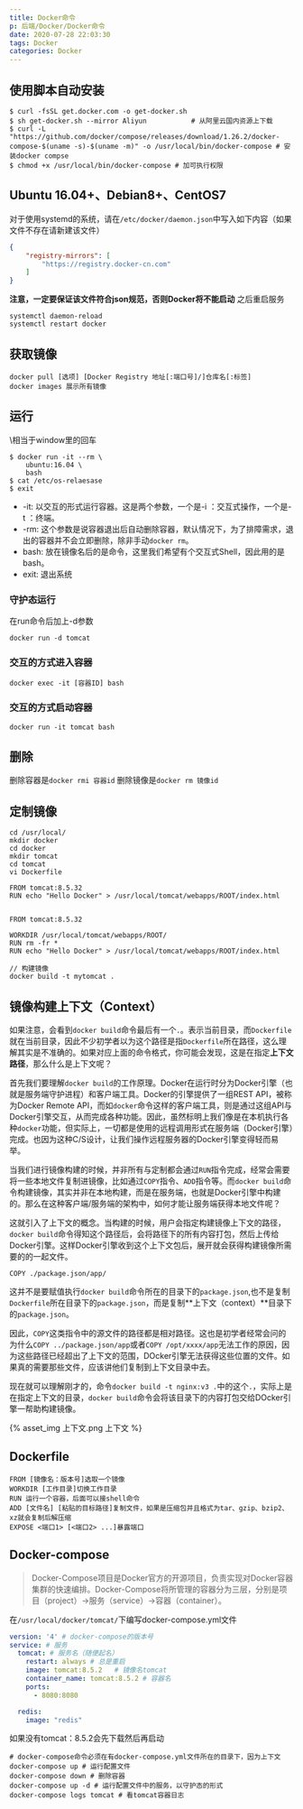 ```yaml
---
title: Docker命令
p: 后端/Docker/Docker命令
date: 2020-07-28 22:03:30
tags: Docker
categories: Docker
---
```

## 使用脚本自动安装

```shell
$ curl -fsSL get.docker.com -o get-docker.sh
$ sh get-docker.sh --mirror Aliyun           # 从阿里云国内资源上下载
$ curl -L "https://github.com/docker/compose/releases/download/1.26.2/docker-compose-$(uname -s)-$(uname -m)" -o /usr/local/bin/docker-compose # 安装docker compse
$ chmod +x /usr/local/bin/docker-compose # 加可执行权限
```

## Ubuntu 16.04+、Debian8+、CentOS7

对于使用systemd的系统，请在`/etc/docker/daemon.json`中写入如下内容（如果文件不存在请新建该文件）

```json
{
    "registry-mirrors": [
        "https://registry.docker-cn.com"
    ]
}
```

**注意，一定要保证该文件符合json规范，否则Docker将不能启动**
之后重启服务

```shell
systemctl daemon-reload
systemctl restart docker
```

## 获取镜像

```docker
docker pull [选项] [Docker Registry 地址[:端口号]/]仓库名[:标签]
docker images 展示所有镜像
```

## 运行

\相当于window里的回车

```docker
$ docker run -it --rm \
    ubuntu:16.04 \
    bash
$ cat /etc/os-relaesase
$ exit
```

- -it: 以交互的形式运行容器。这是两个参数，一个是-i ：交互式操作，一个是-t ：终端。
- -rm: 这个参数是说容器退出后自动删除容器，默认情况下，为了排障需求，退出的容器并不会立即删除，除非手动`docker rm`。
- bash: 放在镜像名后的是命令，这里我们希望有个交互式Shell，因此用的是bash。
- exit: 退出系统

### 守护态运行

在run命令后加上-d参数

```docker
docker run -d tomcat
```

### 交互的方式进入容器

`docker exec -it [容器ID] bash`

### 交互的方式启动容器

`docker run -it tomcat bash`

## 删除

删除容器是`docker rmi 容器id`
删除镜像是`docker rm 镜像id`

## 定制镜像

```shell
cd /usr/local/
mkdir docker
cd docker
mkdir tomcat
cd tomcat
vi Dockerfile

FROM tomcat:8.5.32
RUN echo "Hello Docker" > /usr/local/tomcat/webapps/ROOT/index.html


FROM tomcat:8.5.32

WORKDIR /usr/local/tomcat/webapps/ROOT/
RUN rm -fr *
RUN echo "Hello Docker" > /usr/local/tomcat/webapps/ROOT/index.html

// 构建镜像
docker build -t mytomcat .
```

## 镜像构建上下文（Context）

如果注意，会看到`docker build`命令最后有一个`.`。表示当前目录，而`Dockerfile`就在当前目录，因此不少初学者以为这个路径是指`Dockerfile`所在路径，这么理解其实是不准确的。如果对应上面的命令格式，你可能会发现，这是在指定**上下文路径**，那么什么是上下文呢？

首先我们要理解`docker build`的工作原理。Docker在运行时分为Docker引擎（也就是服务端守护进程）和客户端工具。Docker的引擎提供了一组REST API，被称为Docker Remote API，而如`docker`命令这样的客户端工具，则是通过这组API与Docker引擎交互，从而完成各种功能。因此，虽然标明上我们像是在本机执行各种`docker`功能，但实际上，一切都是使用的远程调用形式在服务端（Docker引擎）完成。也因为这种C/S设计，让我们操作远程服务器的Docker引擎变得轻而易举。

当我们进行镜像构建的时候，并非所有与定制都会通过`RUN`指令完成，经常会需要将一些本地文件复制进镜像，比如通过`COPY`指令、`ADD`指令等。而`docker build`命令构建镜像，其实并非在本地构建，而是在服务端，也就是Docker引擎中构建的。那么在这种客户端/服务端的架构中，如何才能让服务端获得本地文件呢？

这就引入了上下文的概念。当构建的时候，用户会指定构建镜像上下文的路径，`docker build`命令得知这个路径后，会将路径下的所有内容打包，然后上传给Docker引擎。这样Docker引擎收到这个上下文包后，展开就会获得构建镜像所需要的的一起文件。

```shell
COPY ./package.json/app/
```

这并不是要赋值执行`docker build`命令所在的目录下的`package.json`,也不是复制`Dockerfile`所在目录下的`package.json`，而是复制**上下文（context）**目录下的`package.json`。

因此，`COPY`这类指令中的源文件的路径都是相对路径。这也是初学者经常会问的为什么`COPY ../package.json/app`或者`COPY /opt/xxxx/app`无法工作的原因，因为这些路径已经超出了上下文的范围，DOcker引擎无法获得这些位置的文件。如果真的需要那些文件，应该讲他们复制到上下文目录中去。

现在就可以理解刚才的，命令`docker build -t nginx:v3 .`中的这个`.`，实际上是在指定上下文的目录，`docker build`命令会将该目录下的内容打包交给DOcker引擎一帮助构建镜像。

{% asset_img 上下文.png 上下文 %}

## Dockerfile

```docker
FROM [镜像名：版本号]选取一个镜像
WORKDIR [工作目录]切换工作目录
RUN 运行一个容器，后面可以接shell命令
ADD [文件名] [粘贴的目标路径]复制文件，如果是压缩包并且格式为tar、gzip、bzip2、xz就会复制后解压缩
EXPOSE <端口1> [<端口2> ...]暴露端口
```

## Docker-compose

> Docker-Compose项目是Docker官方的开源项目，负责实现对Docker容器集群的快速编排。Docker-Compose将所管理的容器分为三层，分别是项目（project）->服务（service）->容器（container）。

在`/usr/local/docker/tomcat/`下编写docker-compose.yml文件

```yml
version: '4' # docker-compose的版本号
service: # 服务
  tomcat: # 服务名（随便起名）
    restart: always # 总是重启
    image: tomcat:8.5.2   # 镜像名tomcat
    container_name: tomcat:8.5.2 # 容器名
    ports:
      - 8080:8080

  redis:
    image: "redis"
```

如果没有tomcat：8.5.2会先下载然后再启动

```shell
# docker-compose命令必须在有docker-compose.yml文件所在的目录下，因为上下文
docker-compose up # 运行配置文件
docker-compose down # 删除容器
docker-compose up -d # 运行配置文件中的服务，以守护态的形式
docker-compose logs tomcat # 看tomcat容器日志
```
